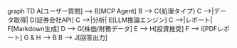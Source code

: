 graph TD
    A[ユーザー質問] --> B[MCP Agent]
    B --> C{処理タイプ}
    C -->|データ取得| D[証券会社API]
    C -->|分析| E[LLM推論エンジン]
    C -->|レポート| F[Markdown生成]
    D --> G[株価/財務データ]
    E --> H[投資推奨]
    F --> I[PDFレポート]
    G & H --> B
    B --> J[回答出力]
